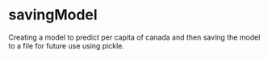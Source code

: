 # savingModel


Creating a model to predict per capita of canada and then saving the model to a file for future use using pickle.

